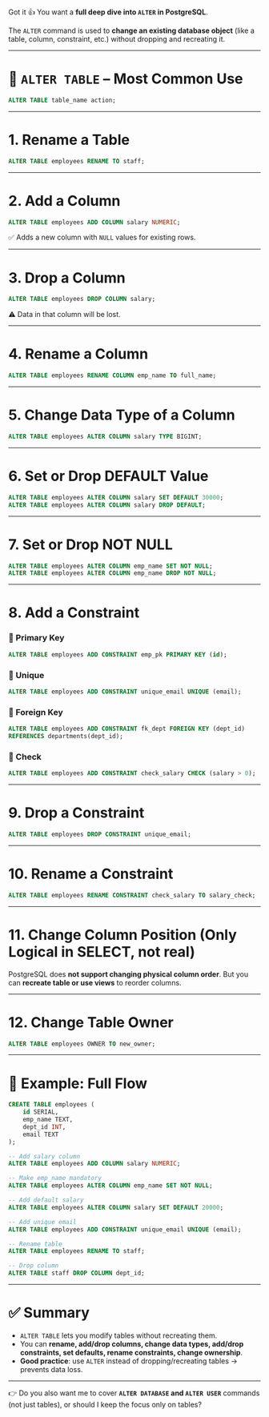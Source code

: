 Got it 👍 You want a **full deep dive into `ALTER` in PostgreSQL**.

The `ALTER` command is used to **change an existing database object** (like a table, column, constraint, etc.) without dropping and recreating it.

---

# 🔹 `ALTER TABLE` – Most Common Use

```sql
ALTER TABLE table_name action;
```

---

# 1. **Rename a Table**

```sql
ALTER TABLE employees RENAME TO staff;
```

---

# 2. **Add a Column**

```sql
ALTER TABLE employees ADD COLUMN salary NUMERIC;
```

✅ Adds a new column with `NULL` values for existing rows.

---

# 3. **Drop a Column**

```sql
ALTER TABLE employees DROP COLUMN salary;
```

⚠️ Data in that column will be lost.

---

# 4. **Rename a Column**

```sql
ALTER TABLE employees RENAME COLUMN emp_name TO full_name;
```

---

# 5. **Change Data Type of a Column**

```sql
ALTER TABLE employees ALTER COLUMN salary TYPE BIGINT;
```

---

# 6. **Set or Drop DEFAULT Value**

```sql
ALTER TABLE employees ALTER COLUMN salary SET DEFAULT 30000;
ALTER TABLE employees ALTER COLUMN salary DROP DEFAULT;
```

---

# 7. **Set or Drop NOT NULL**

```sql
ALTER TABLE employees ALTER COLUMN emp_name SET NOT NULL;
ALTER TABLE employees ALTER COLUMN emp_name DROP NOT NULL;
```

---

# 8. **Add a Constraint**

### 🔹 Primary Key

```sql
ALTER TABLE employees ADD CONSTRAINT emp_pk PRIMARY KEY (id);
```

### 🔹 Unique

```sql
ALTER TABLE employees ADD CONSTRAINT unique_email UNIQUE (email);
```

### 🔹 Foreign Key

```sql
ALTER TABLE employees ADD CONSTRAINT fk_dept FOREIGN KEY (dept_id)
REFERENCES departments(dept_id);
```

### 🔹 Check

```sql
ALTER TABLE employees ADD CONSTRAINT check_salary CHECK (salary > 0);
```

---

# 9. **Drop a Constraint**

```sql
ALTER TABLE employees DROP CONSTRAINT unique_email;
```

---

# 10. **Rename a Constraint**

```sql
ALTER TABLE employees RENAME CONSTRAINT check_salary TO salary_check;
```

---

# 11. **Change Column Position (Only Logical in SELECT, not real)**

PostgreSQL does **not support changing physical column order**.
But you can **recreate table or use views** to reorder columns.

---

# 12. **Change Table Owner**

```sql
ALTER TABLE employees OWNER TO new_owner;
```

---

# 🔹 Example: Full Flow

```sql
CREATE TABLE employees (
    id SERIAL,
    emp_name TEXT,
    dept_id INT,
    email TEXT
);

-- Add salary column
ALTER TABLE employees ADD COLUMN salary NUMERIC;

-- Make emp_name mandatory
ALTER TABLE employees ALTER COLUMN emp_name SET NOT NULL;

-- Add default salary
ALTER TABLE employees ALTER COLUMN salary SET DEFAULT 20000;

-- Add unique email
ALTER TABLE employees ADD CONSTRAINT unique_email UNIQUE (email);

-- Rename table
ALTER TABLE employees RENAME TO staff;

-- Drop column
ALTER TABLE staff DROP COLUMN dept_id;
```

---

# ✅ Summary

* `ALTER TABLE` lets you modify tables without recreating them.
* You can **rename, add/drop columns, change data types, add/drop constraints, set defaults, rename constraints, change ownership**.
* **Good practice**: use `ALTER` instead of dropping/recreating tables → prevents data loss.

---

👉 Do you also want me to cover **`ALTER DATABASE` and `ALTER USER`** commands (not just tables), or should I keep the focus only on tables?
